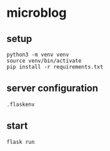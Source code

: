 # microblog

## setup
```Shell
python3 -m venv venv
source venv/bin/activate
pip install -r requirements.txt
```

## server configuration
```
.flaskenv
```

## start
```Shell
flask run
```
